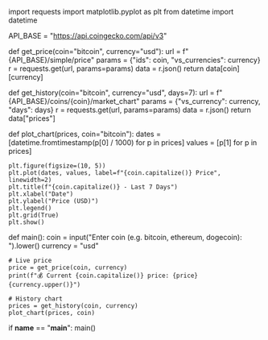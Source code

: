import requests
import matplotlib.pyplot as plt
from datetime import datetime

API_BASE = "https://api.coingecko.com/api/v3"

def get_price(coin="bitcoin", currency="usd"):
    url = f"{API_BASE}/simple/price"
    params = {"ids": coin, "vs_currencies": currency}
    r = requests.get(url, params=params)
    data = r.json()
    return data[coin][currency]

def get_history(coin="bitcoin", currency="usd", days=7):
    url = f"{API_BASE}/coins/{coin}/market_chart"
    params = {"vs_currency": currency, "days": days}
    r = requests.get(url, params=params)
    data = r.json()
    return data["prices"]

def plot_chart(prices, coin="bitcoin"):
    dates = [datetime.fromtimestamp(p[0] / 1000) for p in prices]
    values = [p[1] for p in prices]

    plt.figure(figsize=(10, 5))
    plt.plot(dates, values, label=f"{coin.capitalize()} Price", linewidth=2)
    plt.title(f"{coin.capitalize()} - Last 7 Days")
    plt.xlabel("Date")
    plt.ylabel("Price (USD)")
    plt.legend()
    plt.grid(True)
    plt.show()

def main():
    coin = input("Enter coin (e.g. bitcoin, ethereum, dogecoin): ").lower()
    currency = "usd"

    # Live price
    price = get_price(coin, currency)
    print(f"💰 Current {coin.capitalize()} price: {price} {currency.upper()}")

    # History chart
    prices = get_history(coin, currency)
    plot_chart(prices, coin)

if __name__ == "__main__":
    main()

